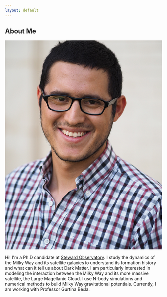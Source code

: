 ```yaml
---
layout: default
---
```


## About Me

<img class="profile-picture" src="ng.jpg">

Hi! I'm a Ph.D candidate at [Steward Observatory](https://www.as.arizona.edu/). 
I study the dynamics of the Milky Way and its satellite galaxies to understand 
its formation history and what can it tell us about Dark Matter. I am
particularly interested in modeling the interaction between the Milky Way and 
its more massive satellite, the Large Magellanic Cloud. I use N-body simulations 
and numerical methods to build Milky Way gravitational potentials. Currently, I am 
working with Professor Gurtina Besla.

